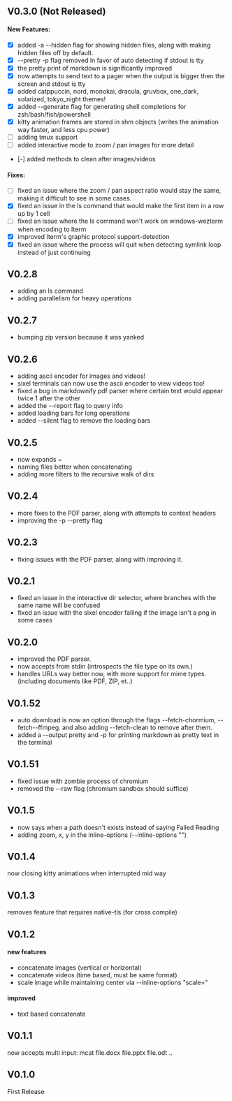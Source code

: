 ## V0.3.0 (Not Released)
#### New Features:
- [x] added -a --hidden flag for showing hidden files, along with making hidden files off by default.
- [x] --pretty -p flag removed in favor of auto detecting if stdout is tty
- [x] the pretty print of markdown is significantly improved
- [x] now attempts to send text to a pager when the output is bigger then the screen and stdout is tty
- [x] added catppuccin, nord, monokai, dracula, gruvbox, one_dark, solarized, tokyo_night themes!
- [x] added --generate flag for generating shell completions for zsh/bash/fish/powershell
- [x] kitty animation frames are stored in shm objects (writes the animation way faster, and less cpu power)
- [ ] adding tmux support
- [ ] added interactive mode to zoom / pan images for more detail
- [-] added methods to clean after images/videos
#### Fixes:
- [ ] fixed an issue where the zoom / pan aspect ratio would stay the same, making it difficult to see in some cases.
- [x] fixed an issue in the ls command that would make the first item in a row up by 1 cell
- [ ] fixed an issue where the ls command won't work on windows-wezterm when encoding to Iterm
- [x] improved Iterm's graphic protocol support-detection
- [x] fixed an issue where the process will quit when detecting symlink loop instead of just continuing

## V0.2.8
- adding an ls command
- adding parallelism for heavy operations

## V0.2.7
- bumping zip version because it was yanked

## V0.2.6
* adding ascii encoder for images and videos!
* sixel terminals can now use the ascii encoder to view videos too!
* fixed a bug in markdownify pdf parser where certain text would appear twice 1 after the other
* added the --report flag to query info
* added loading bars for long operations
* added --silent flag to remove the loading bars

## V0.2.5
* now expands ~
* naming files better when concatenating
* adding more filters to the recursive walk of dirs

## V0.2.4
* more fixes to the PDF parser, along with attempts to context headers
* improving the -p --pretty flag

## V0.2.3
* fixing issues with the PDF parser, along with improving it.

## V0.2.1
* fixed an issue in the interactive dir selector, where branches with the same name will be confused
* fixed an issue with the sixel encoder failing if the image isn't a png in some cases

## V0.2.0
* improved the PDF parser.
* now accepts from stdin (introspects the file type on its own.)
* handles URLs way better now, with more support for mime types. (including documents like PDF, ZIP, et..)

## V0.1.52
* auto download is now an option through the flags --fetch-chormium, --fetch--ffmpeg. and also adding --fetch-clean to remove after them.
* added a --output pretty and -p for printing markdown as pretty text in the terminal

## V0.1.51
* fixed issue with zombie process of chromium
* removed the --raw flag (chromium sandbox should suffice)

## V0.1.5
* now says when a path doesn't exists instead of saying Failed Reading
* adding zoom, x, y in the inline-options (--inline-options "")

## V0.1.4
now closing kitty animations when interrupted mid way

## V0.1.3
removes feature that requires native-tls (for cross compile)

## V0.1.2
#### new features  
* concatenate images (vertical or horizontal)  
* concatenate videos (time based, must be same format)  
* scale image while maintaining center via --inline-options "scale=<f32>"
#### improved  
* text based concatenate

## V0.1.1
now accepts multi input:
mcat file.docx file.pptx file.odt ..

## V0.1.0
First Release
